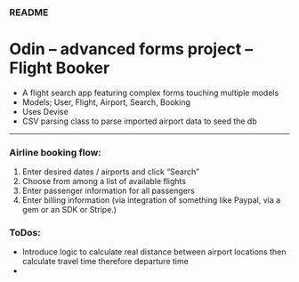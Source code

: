 ### README

# Odin – advanced forms project – Flight Booker

- A flight search app featuring complex forms touching multiple models
- Models; User, Flight, Airport, Search, Booking
- Uses Devise
- CSV parsing class to parse imported airport data to seed the db

---

### Airline booking flow:

1. Enter desired dates / airports and click “Search”
2. Choose from among a list of available flights
3. Enter passenger information for all passengers
4. Enter billing information (via integration of something like Paypal, via a gem or an SDK or Stripe.)


### ToDos:

- Introduce logic to calculate real distance between airport locations then calculate travel time therefore departure time
- 